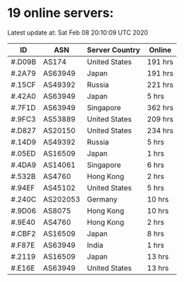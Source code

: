 # 19 online servers:

Latest update at: Sat Feb 08 20:10:09 UTC 2020

| ID | ASN | Server Country | Online |
| -- | --- | -------------- | ------ |
| #.D09B | AS174 | United States | 191 hrs |
| #.2A79 | AS63949 | Japan | 191 hrs |
| #.15CF | AS49392 | Russia | 221 hrs |
| #.42A0 | AS63949 | Japan | 5 hrs |
| #.7F1D | AS63949 | Singapore | 362 hrs |
| #.9FC3 | AS53889 | United States | 209 hrs |
| #.D827 | AS20150 | United States | 234 hrs |
| #.14D9 | AS49392 | Russia | 5 hrs |
| #.05ED | AS16509 | Japan | 1 hrs |
| #.4DA9 | AS14061 | Singapore | 6 hrs |
| #.532B | AS4760 | Hong Kong | 2 hrs |
| #.94EF | AS45102 | United States | 5 hrs |
| #.240C | AS202053 | Germany | 10 hrs |
| #.9D06 | AS8075 | Hong Kong | 10 hrs |
| #.9E40 | AS4760 | Hong Kong | 2 hrs |
| #.CBF2 | AS16509 | Japan | 8 hrs |
| #.F87E | AS63949 | India | 1 hrs |
| #.2119 | AS16509 | Japan | 13 hrs |
| #.E16E | AS63949 | United States | 13 hrs |

